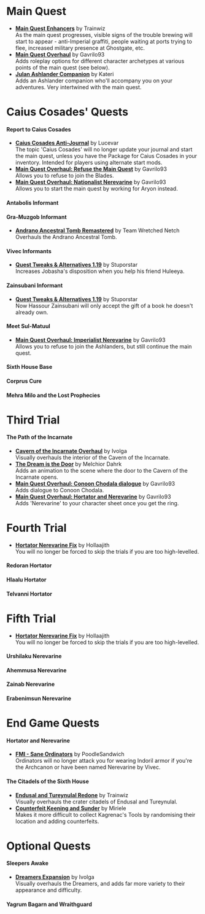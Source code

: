 # Main Quest
* [**Main Quest Enhancers**](https://www.nexusmods.com/morrowind/mods/41337) by Trainwiz  
As the main quest progresses, visible signs of the trouble brewing will start to appear - anti-Imperial graffiti, people waiting at ports trying to flee, increased military presence at Ghostgate, etc.  
* [**Main Quest Overhaul**](https://www.nexusmods.com/morrowind/mods/46913) by Gavrilo93  
Adds roleplay options for different character archetypes at various points of the main quest (see below).  
* [**Julan Ashlander Companion**](http://lovkullen.net/Emma/Kateri.htm) by Kateri  
Adds an Ashlander companion who'll accompany you on your adventures. Very intertwined with the main quest. 

# Caius Cosades' Quests
#### Report to Caius Cosades
* [**Caius Cosades Anti-Journal**](https://www.nexusmods.com/morrowind/mods/47224) by Lucevar  
The topic 'Caius Cosades' will no longer update your journal and start the main quest, unless you have the Package for Caius Cosades in your inventory. Intended for players using alternate start mods.  
* [**Main Quest Overhaul: Refuse the Main Quest**](https://www.nexusmods.com/morrowind/mods/46913) by Gavrilo93  
Allows you to refuse to join the Blades.  
* [**Main Quest Overhaul: Nationalist Nerevarine**](https://www.nexusmods.com/morrowind/mods/46913) by Gavrilo93  
Allows you to start the main quest by working for Aryon instead.  
#### Antabolis Informant
#### Gra-Muzgob Informant
* [**Andrano Ancestral Tomb Remastered**](https://www.nexusmods.com/morrowind/mods/44672) by Team Wretched Netch  
Overhauls the Andrano Ancestral Tomb.  
#### Vivec Informants
* [**Quest Tweaks & Alternatives 1.19**](https://www.dropbox.com/s/0ihtlpfrzfhiwxo/QTA_1.19.7z?dl=0) by Stuporstar  
Increases Jobasha's disposition when you help his friend Huleeya.
#### Zainsubani Informant
* [**Quest Tweaks & Alternatives 1.19**](https://www.dropbox.com/s/0ihtlpfrzfhiwxo/QTA_1.19.7z?dl=0) by Stuporstar  
Now Hassour Zainsubani will only accept the gift of a book he doesn't already own.  
#### Meet Sul-Matuul
* [**Main Quest Overhaul: Imperialist Nerevarine**](https://www.nexusmods.com/morrowind/mods/46913) by Gavrilo93  
Allows you to refuse to join the Ashlanders, but still continue the main quest.  
#### Sixth House Base
#### Corprus Cure
#### Mehra Milo and the Lost Prophecies

# Third Trial
#### The Path of the Incarnate
* [**Cavern of the Incarnate Overhaul**](https://www.nexusmods.com/morrowind/mods/42860) by Ivolga  
Visually overhauls the interior of the Cavern of the Incarnate.  
* [**The Dream is the Door**](https://www.nexusmods.com/morrowind/mods/47423) by Melchior Dahrk  
Adds an animation to the scene where the door to the Cavern of the Incarnate opens.  
* [**Main Quest Overhaul: Conoon Chodala dialogue**](https://www.nexusmods.com/morrowind/mods/46913) by Gavrilo93  
Adds dialogue to Conoon Chodala.  
* [**Main Quest Overhaul: Hortator and Nerevarine**](https://www.nexusmods.com/morrowind/mods/46913) by Gavrilo93  
Adds 'Nerevarine' to your character sheet once you get the ring.  

# Fourth Trial
* [**Hortator Nerevarine Fix**](https://www.nexusmods.com/morrowind/mods/43097/?) by Hollaajith  
You will no longer be forced to skip the trials if you are too high-levelled.  

#### Redoran Hortator
#### Hlaalu Hortator
#### Telvanni Hortator

# Fifth Trial
* [**Hortator Nerevarine Fix**](https://www.nexusmods.com/morrowind/mods/43097/?) by Hollaajith  
You will no longer be forced to skip the trials if you are too high-levelled.  

#### Urshilaku Nerevarine
#### Ahemmusa Nerevarine
#### Zainab Nerevarine
#### Erabenimsun Nerevarine

# End Game Quests
#### Hortator and Nerevarine
* [**FMI - Sane Ordinators**](https://www.nexusmods.com/morrowind/mods/47381) by PoodleSandwich  
Ordinators will no longer attack you for wearing Indoril armor if you're the Archcanon or have been named Nerevarine by Vivec.  
#### The Citadels of the Sixth House
* [**Endusal and Tureynulal Redone**](https://www.nexusmods.com/morrowind/mods/43399) by Trainwiz  
Visually overhauls the crater citadels of Endusal and Tureynulal.  
* [**Counterfeit Keening and Sunder**](https://www.nexusmods.com/morrowind/mods/17949) by Miriele  
Makes it more difficult to collect Kagrenac's Tools by randomising their location and adding counterfeits.  

# Optional Quests
#### Sleepers Awake
* [**Dreamers Expansion**](https://www.nexusmods.com/morrowind/mods/42990) by Ivolga  
Visually overhauls the Dreamers, and adds far more variety to their appearance and difficulty.  
#### Yagrum Bagarn and Wraithguard
